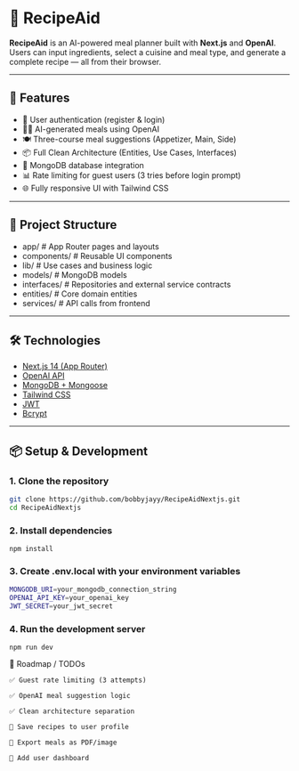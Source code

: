 # 🧠 RecipeAid

**RecipeAid** is an AI-powered meal planner built with **Next.js** and **OpenAI**. Users can input ingredients, select a cuisine and meal type, and generate a complete recipe — all from their browser.

---

## 🚀 Features

- 🔐 User authentication (register & login)
- 🧑‍🍳 AI-generated meals using OpenAI
- 🍽️ Three-course meal suggestions (Appetizer, Main, Side)
- 📦 Full Clean Architecture (Entities, Use Cases, Interfaces)
- 📄 MongoDB database integration
- 📊 Rate limiting for guest users (3 tries before login prompt)
- 🌐 Fully responsive UI with Tailwind CSS

---

## 📁 Project Structure

- app/ # App Router pages and layouts
- components/ # Reusable UI components
- lib/ # Use cases and business logic
- models/ # MongoDB models
- interfaces/ # Repositories and external service contracts
- entities/ # Core domain entities
- services/ # API calls from frontend

---

## 🛠️ Technologies

- [Next.js 14 (App Router)](https://nextjs.org)
- [OpenAI API](https://platform.openai.com)
- [MongoDB + Mongoose](https://mongoosejs.com/)
- [Tailwind CSS](https://tailwindcss.com)
- [JWT](https://jwt.io)
- [Bcrypt](https://github.com/kelektiv/node.bcrypt.js)

---

## 📦 Setup & Development

### 1. Clone the repository

```bash
git clone https://github.com/bobbyjayy/RecipeAidNextjs.git
cd RecipeAidNextjs
```

### 2. Install dependencies

`npm install`

### 3. Create .env.local with your environment variables

```bash
MONGODB_URI=your_mongodb_connection_string
OPENAI_API_KEY=your_openai_key
JWT_SECRET=your_jwt_secret
```

### 4. Run the development server

`npm run dev`

📌 Roadmap / TODOs

    ✅ Guest rate limiting (3 attempts)

    ✅ OpenAI meal suggestion logic

    ✅ Clean architecture separation

    🔲 Save recipes to user profile

    🔲 Export meals as PDF/image

    🔲 Add user dashboard
